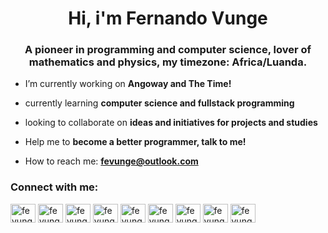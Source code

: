 <h1 align="center">Hi, i'm Fernando Vunge</h1>
<h3 align="center">A pioneer in programming and computer science, lover of mathematics and physics, my timezone: Africa/Luanda.</h3>

- I’m currently working on **Angoway and The Time!**

- currently learning **computer science and fullstack programming**

- looking to collaborate on **ideas and initiatives for projects and studies**

- Help me to **become a better programmer, talk to me!**

- How to reach me: **fevunge@outlook.com**

<h3 align="left">Connect with me:</h3>
<p align="left">
<a href="https://codepen.io/fevunge" target="blank"><img align="center" src="https://raw.githubusercontent.com/rahuldkjain/github-profile-readme-generator/master/src/images/icons/Social/codepen.svg" alt="fevunge" height="30" width="40" /></a>
<a href="https://dev.to/fevunge" target="blank"><img align="center" src="https://raw.githubusercontent.com/rahuldkjain/github-profile-readme-generator/master/src/images/icons/Social/devto.svg" alt="fevunge" height="30" width="40" /></a>
<a href="https://twitter.com/fevunge" target="blank"><img align="center" src="https://raw.githubusercontent.com/rahuldkjain/github-profile-readme-generator/master/src/images/icons/Social/twitter.svg" alt="fevunge" height="30" width="40" /></a>
<a href="https://linkedin.com/in/fevunge" target="blank"><img align="center" src="https://raw.githubusercontent.com/rahuldkjain/github-profile-readme-generator/master/src/images/icons/Social/linked-in-alt.svg" alt="fevunge" height="30" width="40" /></a>
<a href="https://codesandbox.com/fevunge" target="blank"><img align="center" src="https://raw.githubusercontent.com/rahuldkjain/github-profile-readme-generator/master/src/images/icons/Social/codesandbox.svg" alt="fevunge" height="30" width="40" /></a>
<a href="https://www.youtube.com/c/fevunge" target="blank"><img align="center" src="https://raw.githubusercontent.com/rahuldkjain/github-profile-readme-generator/master/src/images/icons/Social/youtube.svg" alt="fevunge" height="30" width="40" /></a>
<a href="https://www.hackerrank.com/fevunge" target="blank"><img align="center" src="https://raw.githubusercontent.com/rahuldkjain/github-profile-readme-generator/master/src/images/icons/Social/hackerrank.svg" alt="fevunge" height="30" width="40" /></a>
<a href="https://codeforces.com/profile/fevunge" target="blank"><img align="center" src="https://raw.githubusercontent.com/rahuldkjain/github-profile-readme-generator/master/src/images/icons/Social/codeforces.svg" alt="fevunge" height="30" width="40" /></a>
<a href="https://www.leetcode.com/fevunge" target="blank"><img align="center" src="https://raw.githubusercontent.com/rahuldkjain/github-profile-readme-generator/master/src/images/icons/Social/leet-code.svg" alt="fevunge" height="30" width="40" /></a>
</p>

